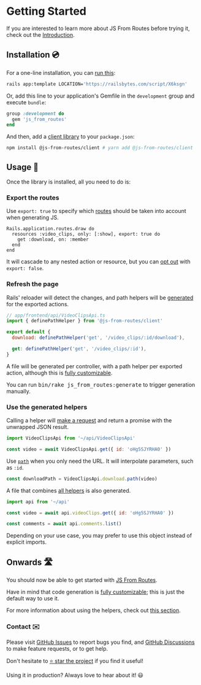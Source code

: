 [library]: https://github.com/ElMassimo/js_from_routes
[GitHub Issues]: https://github.com/ElMassimo/js_from_routes/issues?q=is%3Aissue+is%3Aopen+sort%3Aupdated-desc
[GitHub Discussions]: https://github.com/ElMassimo/js_from_routes/discussions
[client]: /client/
[config]: /config/
[rails bytes]: https://railsbytes.com/templates/X6ksgn
[codegen]: /guide/codegen
[path]: /client/#passing-parameters
[request]: /client/#submitting-data
[all helpers]: /config/#all-helpers-file

[development]: /client/
[routes]: https://github.com/ElMassimo/js_from_routes/blob/main/playground/vanilla/config/routes.rb#L6
[export false]: https://github.com/ElMassimo/js_from_routes/blob/main/playground/vanilla/config/routes.rb#L18

# Getting Started

If you are interested to learn more about JS From Routes before trying it, check out the [Introduction](./introduction).

## Installation 💿

For a one-line installation, you can [run this][rails bytes]:

```bash
rails app:template LOCATION='https://railsbytes.com/script/X6ksgn'
```

Or, add this line to your application's Gemfile in the `development` group and execute `bundle`:

```ruby
group :development do
  gem 'js_from_routes'
end
```

And then, add a [client library][client] to your `package.json`:

```bash
npm install @js-from-routes/client # yarn add @js-from-routes/client
```

## Usage 🚀

Once the library is installed, all you need to do is:

### Export the routes

Use `export: true` to specify which [routes] should be taken into account when generating JS.

```ruby{2}
Rails.application.routes.draw do
  resources :video_clips, only: [:show], export: true do
    get :download, on: :member
  end
end
```

It will cascade to any nested action or resource, but you can [opt out][export false] with `export: false`.

### Refresh the page

Rails' reloader will detect the changes, and path helpers will be [generated][codegen] for the exported actions.

```js
// app/frontend/api/VideoClipsApi.ts
import { definePathHelper } from '@js-from-routes/client'

export default {
  download: definePathHelper('get', '/video_clips/:id/download'),

  get: definePathHelper('get', '/video_clips/:id'),
}
```

A file will be generated per controller, with a path helper per exported action, although this is [fully customizable][codegen].

You can run <kbd>bin/rake js_from_routes:generate</kbd> to trigger generation manually.

### Use the generated helpers

Calling a helper will [make a request][request] and return a promise with the unwrapped JSON result.

```js
import VideoClipsApi from '~/api/VideoClipsApi'

const video = await VideoClipsApi.get({ id: 'oHg5SJYRHA0' })
```

Use [`path`][path] when you only need the URL. It will interpolate parameters, such as `:id`.

```js
const downloadPath = VideoClipsApi.download.path(video)
```

A file that combines [all helpers] is also generated.

```js
import api from '~/api'

const video = await api.videoClips.get({ id: 'oHg5SJYRHA0' })

const comments = await api.comments.list()
```

Depending on your use case, you may prefer to use this object instead of explicit imports.

## Onwards 🛣

You should now be able to get started with [JS From Routes][library].

Have in mind that code generation is [fully customizable][codegen]; this is just the default way to use it.

For more information about using the helpers, check out [this section][development].

### Contact ✉️

Please visit [GitHub Issues] to report bugs you find, and [GitHub Discussions] to make feature requests, or to get help.

Don't hesitate to [⭐️ star the project][library] if you find it useful!

Using it in production? Always love to hear about it! 😃
